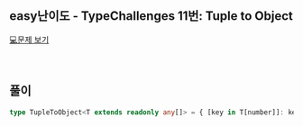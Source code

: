 ## easy난이도 - TypeChallenges 11번: Tuple to Object

[💻문제 보기](https://www.typescriptlang.org/play?#code/PQKgUABBCM0QtBAKgVwA4BsCmEAuB7CAeQCMArLAY10gXnodpIE8IBnASwDt98uIAFAAFOPPgEoIAYiwBDNqyn5yVXPADWWZmzC0p+iAEUUWNrg59dUAOIcAbln6ynAJxezmAGjzuubAGb4LgC2EBy4YVwEEM4QyhTUeMxoOM4AJngAFjiazMB2shgmEMEoZhAkONxZOGgu+HYcaVgZsm4eAHRWEABiQRBYAB6ywZhYAFzdAAYzuDpQlHzluOjYEAC8EADaAOS4phiyO947wfjNGBAAzMcQp+dYlwAat-cXEACaOwC6MWwQiz8NFouGSOBcphQGAim1QYyQ+FICVwAB5QSl8P48KssAA+CDAYADQYpagtCAAbzu+zYhx242pByOJzO7xuDLej2ur1ZXJeHN5zx5D0uXwFIs+OwAvrQZlNuviAGocLAAdzi-FsuAAEigSAzMrhcGg2ONCXNKJkOmQ2B0ggBzYCwMAgYC6UAQAD63p9vp9n3wKBcEAAwg8INqsBCvX7Y56IK7dOicHDsAikaoUUhifsuGl-hDZGk+BhWM5mFtvvjNuX3SAY3HfchTBEQ-JTA3G96E26OKMghFk5SIABRACOKEK3hHJNUEClEH89VCOyEyfglsK2C49tMwBQ5gwbB2ukByxxG22eyZwrZt7599FPz+AKWNDPg5xADkUMFKsHNi2aBvAAJm8K5vAAFl+eRXyBMAP2xMYAFkOEGS8gJOEDbggu5IOfWCPyTMEAXbf5ANoGdSVRcdJwwLMcXTFRqDRMFMSQ7BcW8KkaUODleKOABuO5BW5cU72EzkhXEh9JNEsURIlL551xLjKNnFjaMKBj4URZjUWTdiVjGH8-yjLjh2gBloGEkCGRA4SrgZK5hMghlIJUtSoCozMtPo1MsCY5FWIxLFjOwVDBgsqkrJgSTsI5bDHOcyT8I5fDPM8MBvndIk1zYeAhmowq3CCMAhyjeoAOQRi9OCrZMIgEDvm4qUqzrTsu16INcGyYMAGV9hNTrGx7MBQFofF+syNocGYQNgzYfAinMJYDSNE0zWAC0rRtO0XEdWBgGcNhVSjSaIGVNV2GWg8LD8dbjVNc02Eta1bQdJ1oGAJaVvu+YIHxZCghwEMZowbdd1NCBDSeradve-b7RdN0gA)

<br/>

## 풀이

```ts
type TupleToObject<T extends readonly any[]> = { [key in T[number]]: key };
```
